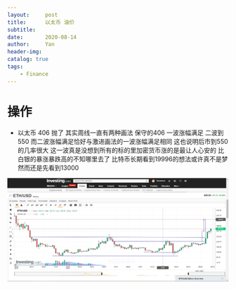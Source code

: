 ```yaml
---
layout:     post
title:      以太币 油价
subtitle:   
date:       2020-08-14
author:     Yan
header-img: 
catalog: true
tags:
    - Finance
---
```


# 操作
- 以太币 406 抛了 其实周线一直有两种画法 保守的406 一波涨幅满足 二波到550 而二波涨幅满足恰好与激进画法的一波涨幅满足相同 这也说明后市到550的几率很大
这一波真是没想到所有的标的里加密货币涨的是最让人心安的 比白银的暴涨暴跌高的不知哪里去了
比特币长期看到19996的想法或许真不是梦 然而还是先看到13000

![](/img/0313ad2d.png)



